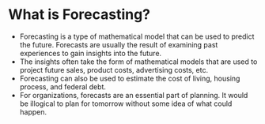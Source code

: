 # What is Forecasting?

- Forecasting is a type of mathematical model that can be used to predict the future. Forecasts are usually the result of examining past experiences to gain insights into the future.
- The insights often take the form of mathematical models that are used to project future sales, product costs, advertising costs, etc.
- Forecasting can also be used to estimate the cost of living, housing process, and federal debt.
- For organizations, forecasts are an essential part of planning. It would be illogical to plan for tomorrow without some idea of what could happen.